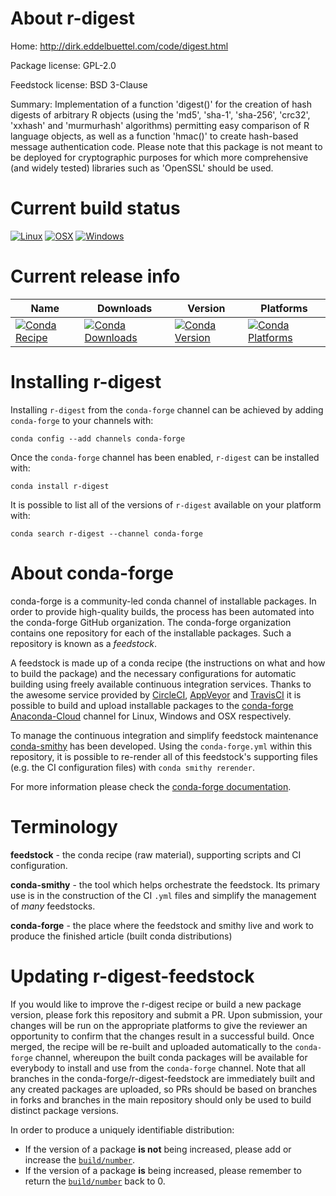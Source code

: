 About r-digest
==============

Home: http://dirk.eddelbuettel.com/code/digest.html

Package license: GPL-2.0

Feedstock license: BSD 3-Clause

Summary: Implementation of a function 'digest()' for the creation  of hash digests of arbitrary
R objects (using the 'md5', 'sha-1', 'sha-256',  'crc32', 'xxhash' and 'murmurhash'
algorithms) permitting easy comparison of R language objects, as well as a function
'hmac()' to create hash-based message authentication code. Please note that this
package is not meant to be deployed for cryptographic purposes for which more comprehensive
(and widely tested) libraries such as 'OpenSSL' should be used.




Current build status
====================

[![Linux](https://img.shields.io/circleci/project/github/conda-forge/r-digest-feedstock/master.svg?label=Linux)](https://circleci.com/gh/conda-forge/r-digest-feedstock)
[![OSX](https://img.shields.io/travis/conda-forge/r-digest-feedstock/master.svg?label=macOS)](https://travis-ci.org/conda-forge/r-digest-feedstock)
[![Windows](https://img.shields.io/appveyor/ci/conda-forge/r-digest-feedstock/master.svg?label=Windows)](https://ci.appveyor.com/project/conda-forge/r-digest-feedstock/branch/master)

Current release info
====================

| Name | Downloads | Version | Platforms |
| --- | --- | --- | --- |
| [![Conda Recipe](https://img.shields.io/badge/recipe-r--digest-green.svg)](https://anaconda.org/conda-forge/r-digest) | [![Conda Downloads](https://img.shields.io/conda/dn/conda-forge/r-digest.svg)](https://anaconda.org/conda-forge/r-digest) | [![Conda Version](https://img.shields.io/conda/vn/conda-forge/r-digest.svg)](https://anaconda.org/conda-forge/r-digest) | [![Conda Platforms](https://img.shields.io/conda/pn/conda-forge/r-digest.svg)](https://anaconda.org/conda-forge/r-digest) |

Installing r-digest
===================

Installing `r-digest` from the `conda-forge` channel can be achieved by adding `conda-forge` to your channels with:

```
conda config --add channels conda-forge
```

Once the `conda-forge` channel has been enabled, `r-digest` can be installed with:

```
conda install r-digest
```

It is possible to list all of the versions of `r-digest` available on your platform with:

```
conda search r-digest --channel conda-forge
```


About conda-forge
=================

conda-forge is a community-led conda channel of installable packages.
In order to provide high-quality builds, the process has been automated into the
conda-forge GitHub organization. The conda-forge organization contains one repository
for each of the installable packages. Such a repository is known as a *feedstock*.

A feedstock is made up of a conda recipe (the instructions on what and how to build
the package) and the necessary configurations for automatic building using freely
available continuous integration services. Thanks to the awesome service provided by
[CircleCI](https://circleci.com/), [AppVeyor](https://www.appveyor.com/)
and [TravisCI](https://travis-ci.org/) it is possible to build and upload installable
packages to the [conda-forge](https://anaconda.org/conda-forge)
[Anaconda-Cloud](https://anaconda.org/) channel for Linux, Windows and OSX respectively.

To manage the continuous integration and simplify feedstock maintenance
[conda-smithy](https://github.com/conda-forge/conda-smithy) has been developed.
Using the ``conda-forge.yml`` within this repository, it is possible to re-render all of
this feedstock's supporting files (e.g. the CI configuration files) with ``conda smithy rerender``.

For more information please check the [conda-forge documentation](https://conda-forge.org/docs/).

Terminology
===========

**feedstock** - the conda recipe (raw material), supporting scripts and CI configuration.

**conda-smithy** - the tool which helps orchestrate the feedstock.
                   Its primary use is in the construction of the CI ``.yml`` files
                   and simplify the management of *many* feedstocks.

**conda-forge** - the place where the feedstock and smithy live and work to
                  produce the finished article (built conda distributions)


Updating r-digest-feedstock
===========================

If you would like to improve the r-digest recipe or build a new
package version, please fork this repository and submit a PR. Upon submission,
your changes will be run on the appropriate platforms to give the reviewer an
opportunity to confirm that the changes result in a successful build. Once
merged, the recipe will be re-built and uploaded automatically to the
`conda-forge` channel, whereupon the built conda packages will be available for
everybody to install and use from the `conda-forge` channel.
Note that all branches in the conda-forge/r-digest-feedstock are
immediately built and any created packages are uploaded, so PRs should be based
on branches in forks and branches in the main repository should only be used to
build distinct package versions.

In order to produce a uniquely identifiable distribution:
 * If the version of a package **is not** being increased, please add or increase
   the [``build/number``](https://conda.io/docs/user-guide/tasks/build-packages/define-metadata.html#build-number-and-string).
 * If the version of a package **is** being increased, please remember to return
   the [``build/number``](https://conda.io/docs/user-guide/tasks/build-packages/define-metadata.html#build-number-and-string)
   back to 0.
